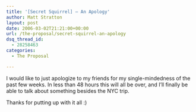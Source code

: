 ```yaml
---
title: '[Secret Squirrel] – An Apology'
author: Matt Stratton
layout: post
date: 2006-03-02T21:21:00+00:00
url: /the-proposal/secret-squirrel-an-apology
dsq_thread_id:
  - 28258463
categories:
  - The Proposal

---
```

I would like to just apologize to my friends for my single-mindedness of the past few weeks. In less than 48 hours this will all be over, and I&#8217;ll finally be able to talk about something besides the NYC trip.

Thanks for putting up with it all :)